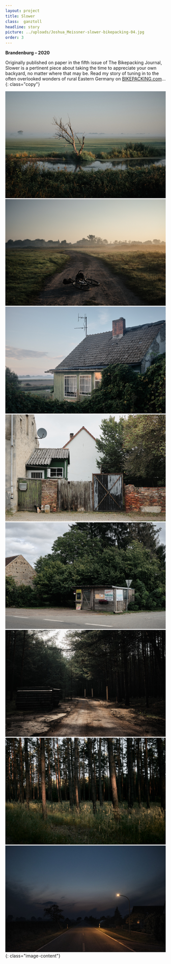 ```yaml
---
layout: project
title: Slower
class:  ganztoll
headline: story
picture: ../uploads/Joshua_Meissner-slower-bikepacking-04.jpg
order: 3
---
```

**Brandenburg – 2020**

Originally published on paper in the fifth issue of The Bikepacking Journal, Slower is a pertinent piece about taking the time to appreciate your own backyard, no matter where that may be. Read my story of tuning in to the often overlooked wonders of rural Eastern Germany on <a href="https://bikepacking.com/stories/slower/" target="_blank">BIKEPACKING.com</a>…
{: class="copy"}

![tollesbild](../uploads/Joshua_Meissner-slower-bikepacking-04.jpg)
![tollesbild](../uploads/Joshua_Meissner-slower-bikepacking-05.jpg)
![tollesbild](../uploads/Joshua_Meissner-slower-bikepacking-06.jpg)
![tollesbild](../uploads/Joshua_Meissner-slower-bikepacking-15.jpg)
![tollesbild](../uploads/Joshua_Meissner-slower-bikepacking-28.jpg)
![tollesbild](../uploads/Joshua_Meissner-slower-bikepacking-31.jpg)
![tollesbild](../uploads/Joshua_Meissner-slower-bikepacking-32.jpg)
![tollesbild](../uploads/Joshua_Meissner-slower-bikepacking-37.jpg)
{: class="image-content"}


